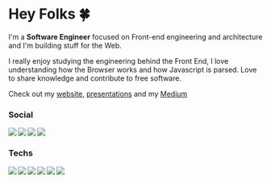 # Hey Folks 🍀

I'm a **Software Engineer** focused on Front-end engineering and architecture and I'm building stuff for the Web.

I really enjoy studying the engineering behind the Front End, I love understanding how the Browser works and how Javascript is parsed. Love to share knowledge and contribute to free software.

Check out my [website](https://higoralves.dev/), [presentations](https://github.com/HigorAlves/-presentations) and my [Medium](https://medium.com/@higorhaalves)

### Social
<img align="left" src="https://img.shields.io/badge/linkedin-%230077B5.svg?&style=for-the-badge&logo=linkedin&logoColor=white" />

<img align="left" src="https://img.shields.io/badge/stack%20overflow-FE7A16?logo=stack-overflow&logoColor=white&style=for-the-badge" />

<img align="left" src="https://img.shields.io/badge/medium-%2312100E.svg?&style=for-the-badge&logo=medium&logoColor=white" />

<img align="left" src="https://img.shields.io/badge/linkedin-%230077B5.svg?&style=for-the-badge&logo=linkedin&logoColor=white" />
</br>


### Techs
<img align="left" src="https://img.shields.io/badge/javascript-%23F7DF1E.svg?&style=for-the-badge&logo=javascript&logoColor=black" />

<img align="left" src="https://img.shields.io/badge/node.js%20-%2343853D.svg?&style=for-the-badge&logo=node.js&logoColor=white" />

<img align="left" src="https://img.shields.io/badge/typescript%20-%23007ACC.svg?&style=for-the-badge&logo=typescript&logoColor=white" />

<img align="left" src="https://img.shields.io/badge/react%20-%2320232a.svg?&style=for-the-badge&logo=react&logoColor=%2361DAFB" />

<img align="left" src="https://img.shields.io/badge/react_native%20-%2320232a.svg?&style=for-the-badge&logo=react&logoColor=%2361DAFB" />

<img align="left" src="https://img.shields.io/badge/Google%20Cloud-%234285F4?logo=google-cloud&logoColor=white&style=for-the-badge" />

